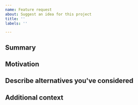 ```yaml
---
name: Feature request
about: Suggest an idea for this project
title: ''
labels: ''

---
```


## Summary

<!-- One paragraph explanation of the feature. -->

## Motivation

<!-- Why are we doing this? What use cases does it support? What is the expected outcome? -->

## Describe alternatives you've considered

<!-- A clear and concise description of the alternative solutions you've considered.-->

## Additional context

<!-- Add any other context or screenshots about the feature request here. -->
